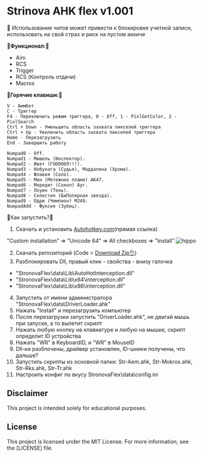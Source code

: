# Strinova AHK flex v1.001

🙏 Использование читов может привести к блокировке учетной записи, использовать на свой страх и риск на пустом аккиче

__🚀Функционал:🚀__

- Aim
- RCS
- Trigger
- RCS (Контроль отдачи)
- Macros

:musical_keyboard:__Горячие клавиши:__:musical_keyboard:
```
V - Аимбот
C - Триггер
F4 - Переключить режим триггера, 0 - Off, 1 - PixlGetColor, 2 - PixlSearch
Ctrl + Down - Уменьшить область захвата пикселей триггера
Ctrl + Up - Увеличить область захвата пикселей триггера
Home - Перезагрузить
End - Завершить работу

Numpad0 - Off.
Numpad1 - Мишель (Инспектор).
Numpad2 - Ивет (ГОООООЛ!!!).
Numpad3 - Нобунага (Судья), Маддалена (Хрома).
Numpad4 - Флавия (Соло).
Numpad5 - Мин (Мятежное пламя) АК47.
Numpad6 - Мередит (Сокол) Ауг.
Numpad7 - Лоуин (Тень).
Numpad8 - Селестия (БиПолярная звезда).
Numpad9 - Одри (Чемпион) M249.
NumpadAdd - Фуксия (Зубец).
```

:memo:Как запустить?:memo:

1. Скачать и установить [Autohotkey.com](https://www.autohotkey.com/download/ahk-install.exe)(прямая ссылка)

"Custom installation" => "Unicode 64" => All checkboxes => "Install"
![hippo](https://media.giphy.com/media/LerrohpjasApOHH9G1/giphy.gif)

2. Скачать репозиторий (Code > [Download Zip👌](https://github.com/Kramar1337/Strinova-AHK-flex/archive/main.zip))
3. Разблокировать Dll, правый клик - свойства - внизу галочка
 - "StronovaFlex\data\Lib\AutoHotInterception.dll"
 - "StronovaFlex\data\Lib\x64\interception.dll"
 - "StronovaFlex\data\Lib\x86\interception.dll"
4. Запустить от имени администратора "StronovaFlex\data\DriverLoader.ahk"
5. Нажать "Install" и перезагрузить компьютер
6. После перезагрузки запустить "DriverLoader.ahk", не двигай мышь при запуске, а то вылетит скрипт
7. Нажать любую кнопку на клавиатуре и любую на мышке, скрипт определит ID устройства
8. Нажать "WR" в KeyboardID, и "WR" в MouseID
9. Dll-ки разблочены, драйвер установлен, ID-шники получены, что дальше?
10. Запустить скрипты из основной папки: Str-Aem.ahk, Str-Mokros.ahk, Str-Rks.ahk, Str-Tr.ahk
11. Настроить конфиг по вкусу StronovaFlex\data\config.ini

## Disclaimer 
This project is intended solely for educational purposes. 

## License

This project is licensed under the MIT License. For more information, see the [LICENSE] file.
